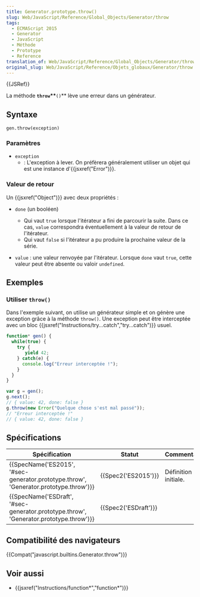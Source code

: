```yaml
---
title: Generator.prototype.throw()
slug: Web/JavaScript/Reference/Global_Objects/Generator/throw
tags:
  - ECMAScript 2015
  - Generator
  - JavaScript
  - Méthode
  - Prototype
  - Reference
translation_of: Web/JavaScript/Reference/Global_Objects/Generator/throw
original_slug: Web/JavaScript/Reference/Objets_globaux/Generator/throw
---
```

{{JSRef}}

La méthode **`throw`\*\***`()`\*\* lève une erreur dans un générateur.

## Syntaxe

    gen.throw(exception)

### Paramètres

- `exception`
  - : L'exception à lever. On préfèrera généralement utiliser un objet qui est une instance d'{{jsxref("Error")}}.

### Valeur de retour

Un {{jsxref("Object")}} avec deux propriétés :

- `done` (un booléen)

  - Qui vaut `true` lorsque l'itérateur a fini de parcourir la suite. Dans ce cas, `value` correspondra éventuellement à la valeur de retour de l'itérateur.
  - Qui vaut `false` si l'itérateur a pu produire la prochaine valeur de la série.

- `value` : une valeur renvoyée par l'itérateur. Lorsque `done` vaut `true`, cette valeur peut être absente ou valoir `undefined`.

## Exemples

### Utiliser `throw()`

Dans l'exemple suivant, on utilise un générateur simple et on génère une exception grâce à la méthode `throw()`. Une exception peut être interceptée avec un bloc {{jsxref("Instructions/try...catch","try...catch")}} usuel.

```js
function* gen() {
  while(true) {
    try {
       yield 42;
    } catch(e) {
      console.log("Erreur interceptée !");
    }
  }
}

var g = gen();
g.next();
// { value: 42, done: false }
g.throw(new Error("Quelque chose s'est mal passé"));
// "Erreur interceptée !"
// { value: 42, done: false }
```

## Spécifications

| Spécification                                                                                                        | Statut                       | Commentaires         |
| -------------------------------------------------------------------------------------------------------------------- | ---------------------------- | -------------------- |
| {{SpecName('ES2015', '#sec-generator.prototype.throw', 'Generator.prototype.throw')}}     | {{Spec2('ES2015')}}     | Définition initiale. |
| {{SpecName('ESDraft', '#sec-generator.prototype.throw', 'Generator.prototype.throw')}} | {{Spec2('ESDraft')}} |                      |

## Compatibilité des navigateurs

{{Compat("javascript.builtins.Generator.throw")}}

## Voir aussi

- {{jsxref("Instructions/function*","function*")}}
